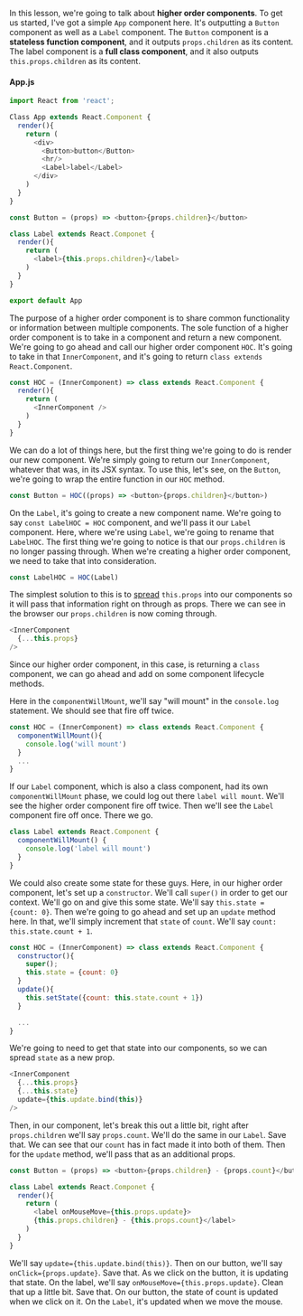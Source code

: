 In this lesson, we're going to talk about **higher order components**. To get us started, I've got a simple `App` component here. It's outputting a `Button` component as well as a `Label` component. The `Button` component is a **stateless function component**, and it outputs `props.children` as its content. The label component is a **full class component**, and it also outputs `this.props.children` as its content.
#### App.js
``` javascript
import React from 'react';

Class App extends React.Component {
  render(){
    return (
      <div>
        <Button>button</Button>
        <hr/>
        <Label>label</Label>
      </div>
    )
  }
}

const Button = (props) => <button>{props.children}</button>

class Label extends React.Componet {
  render(){
    return (
      <label>{this.props.children}</label>
    )
  }
}

export default App
```
The purpose of a higher order component is to share common functionality or information between multiple components. The sole function of a higher order component is to take in a component and return a new component. We're going to go ahead and call our higher order component `HOC`. It's going to take in that `InnerComponent`, and it's going to return `class extends React.Component`.

``` javascript
const HOC = (InnerComponent) => class extends React.Component {
  render(){
    return (
      <InnerComponent />
    )
  }
}
```
We can do a lot of things here, but the first thing we're going to do is render our new component. We're simply going to return our `InnerComponent`, whatever that was, in its JSX syntax. To use this, let's see, on the `Button`, we're going to wrap the entire function in our `HOC` method. 

``` javascript
const Button = HOC((props) => <button>{props.children}</button>)
```
On the `Label`, it's going to create a new component name.
We're going to say `const LabelHOC = HOC` component, and we'll pass it our `Label` component. Here, where we're using `Label`, we're going to rename that `LabelHOC`. The first thing we're going to notice is that our `props.children` is no longer passing through. When we're creating a higher order component, we need to take that into consideration.

``` javascript
const LabelHOC = HOC(Label)
```
The simplest solution to this is to [spread](https://egghead.io/lessons/ecmascript-6-using-the-es6-spread-operator) `this.props` into our components so it will pass that information right on through as props. There we can see in the browser our `props.children` is now coming through. 

``` javascript
<InnerComponent
  {...this.props}
/>
```
Since our higher order component, in this case, is returning a `class` component, we can go ahead and add on some component lifecycle methods.

Here in the `componentWillMount`, we'll say "will mount" in the `console.log` statement. We should see that fire off twice. 

``` javascript
const HOC = (InnerComponent) => class extends React.Component {
  componentWillMount(){
    console.log('will mount')
  }
  ...
}
```
If our `Label` component, which is also a class component, had its own `componentWillMount` phase, we could log out there `label will mount`. We'll see the higher order component fire off twice. Then we'll see the `Label` component fire off once. There we go.

``` javascript
class Label extends React.Component {
  componentWillMount() {
    console.log('label will mount')
  }
}
```
We could also create some state for these guys. Here, in our higher order component, let's set up a `constructor`. We'll call `super()` in order to get our context. We'll go on and give this some state. We'll say `this.state = {count: 0}`. Then we're going to go ahead and set up an `update` method here. In that, we'll simply increment that `state` of `count`. We'll say `count: this.state.count + 1`.

``` javascript
const HOC = (InnerComponent) => class extends React.Component {
  constructor(){
    super();
    this.state = {count: 0}
  }
  update(){
    this.setState({count: this.state.count + 1})
  }

  ...
}
```
We're going to need to get that state into our components, so we can spread `state` as a new prop. 

``` javascript
<InnerComponent
  {...this.props}
  {...this.state}
  update={this.update.bind(this)}
/>
```
Then, in our component, let's break this out a little bit, right after `props.children` we'll say `props.count`. We'll do the same in our `Label`. Save that. We can see that our `count` has in fact made it into both of them. Then for the `update` method, we'll pass that as an additional props.

``` javascript
const Button = (props) => <button>{props.children} - {props.count}</button>

class Label extends React.Componet {
  render(){
    return (
      <label onMouseMove={this.props.update}>
      {this.props.children} - {this.props.count}</label>
    )
  }
}
```
We'll say `update={this.update.bind(this)}`. Then on our button, we'll say `onClick={props.update}`. Save that. As we click on the button, it is updating that state. On the label, we'll say `onMouseMove={this.props.update}`. Clean that up a little bit. Save that. On our button, the state of count is updated when we click on it. On the `Label`, it's updated when we move the mouse.
